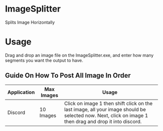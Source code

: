 # ImageSplitter
Splits Image Horizontally

# Usage
Drag and drop an image file on the ImageSplitter.exe, and enter how many segments you want the output to have.

## Guide On How To Post All Image In Order

| Application   | Max Images | Usage                                                                                                                                                  |
| ------------- | ---------- |------------------------------------------------------------------------------------------------------------------------------------------------------- |
| Discord       | 10 Images  | Click on image 1 then shift click on the last image, all your image should be selected now. Next, click on image 1 then drag and drop it into discord. |
